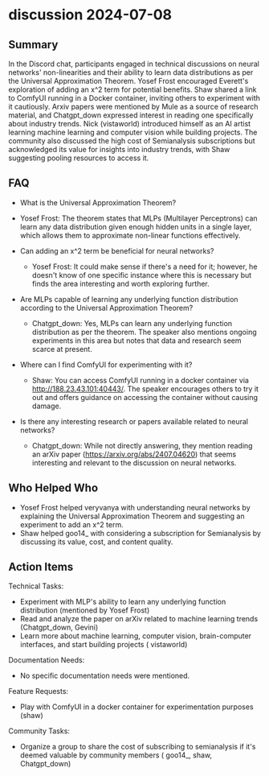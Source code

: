 # discussion 2024-07-08

## Summary

In the Discord chat, participants engaged in technical discussions on neural networks' non-linearities and their ability
to learn data distributions as per the Universal Approximation Theorem. Yosef Frost encouraged Everett's exploration of
adding an x^2 term for potential benefits. Shaw shared a link to ComfyUI running in a Docker container, inviting others
to experiment with it cautiously. Arxiv papers were mentioned by Mule as a source of research material, and Chatgpt_down
expressed interest in reading one specifically about industry trends. Nick (vistaworld) introduced himself as an AI
artist learning machine learning and computer vision while building projects. The community also discussed the high cost
of Semianalysis subscriptions but acknowledged its value for insights into industry trends, with Shaw suggesting pooling
resources to access it.

## FAQ

- What is the Universal Approximation Theorem?
- Yosef Frost: The theorem states that MLPs (Multilayer Perceptrons) can learn any data distribution given enough hidden
  units in a single layer, which allows them to approximate non-linear functions effectively.

- Can adding an x^2 term be beneficial for neural networks?

    - Yosef Frost: It could make sense if there's a need for it; however, he doesn't know of one specific instance where
      this is necessary but finds the area interesting and worth exploring further.

- Are MLPs capable of learning any underlying function distribution according to the Universal Approximation Theorem?

    - Chatgpt_down: Yes, MLPs can learn any underlying function distribution as per the theorem. The speaker also
      mentions ongoing experiments in this area but notes that data and research seem scarce at present.

- Where can I find ComfyUI for experimenting with it?

    - Shaw: You can access ComfyUI running in a docker container via http://188.23.43.101:40443/. The speaker encourages
      others to try it out and offers guidance on accessing the container without causing damage.

- Is there any interesting research or papers available related to neural networks?
    - Chatgpt_down: While not directly answering, they mention reading an arXiv paper (https://arxiv.org/abs/2407.04620)
      that seems interesting and relevant to the discussion on neural networks.

## Who Helped Who

- Yosef Frost helped veryvanya with understanding neural networks by explaining the Universal Approximation Theorem and
  suggesting an experiment to add an x^2 term.
- Shaw helped goo14\_ with considering a subscription for Semianalysis by discussing its value, cost, and content
  quality.

## Action Items

Technical Tasks:

- Experiment with MLP's ability to learn any underlying function distribution (mentioned by Yosef Frost)
- Read and analyze the paper on arXiv related to machine learning trends (Chatgpt_down, Gevini)
- Learn more about machine learning, computer vision, brain-computer interfaces, and start building projects (
  vistaworld)

Documentation Needs:

- No specific documentation needs were mentioned.

Feature Requests:

- Play with ComfyUI in a docker container for experimentation purposes (shaw)

Community Tasks:

- Organize a group to share the cost of subscribing to semianalysis if it's deemed valuable by community members (
  goo14\_, shaw, Chatgpt_down)
